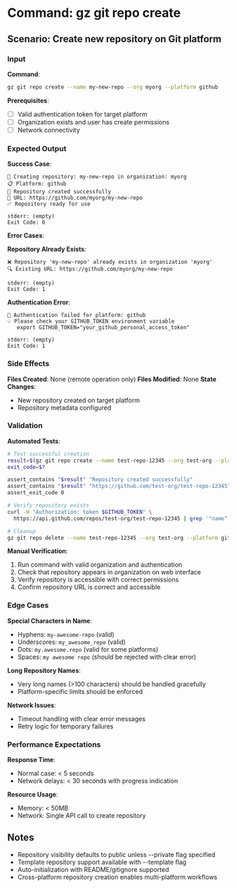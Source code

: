 # Command: gz git repo create

## Scenario: Create new repository on Git platform

### Input

**Command**:

```bash
gz git repo create --name my-new-repo --org myorg --platform github
```

**Prerequisites**:

- [ ] Valid authentication token for target platform
- [ ] Organization exists and user has create permissions
- [ ] Network connectivity

### Expected Output

**Success Case**:

```text
🔧 Creating repository: my-new-repo in organization: myorg
📋 Platform: github
🚀 Repository created successfully
📍 URL: https://github.com/myorg/my-new-repo
✅ Repository ready for use

stderr: (empty)
Exit Code: 0
```

**Error Cases**:

**Repository Already Exists**:

```text
❌ Repository 'my-new-repo' already exists in organization 'myorg'
🔍 Existing URL: https://github.com/myorg/my-new-repo

stderr: (empty)
Exit Code: 1
```

**Authentication Error**:

```text
🔑 Authentication failed for platform: github
💡 Please check your GITHUB_TOKEN environment variable
   export GITHUB_TOKEN="your_github_personal_access_token"

stderr: (empty)
Exit Code: 1
```

### Side Effects

**Files Created**: None (remote operation only)
**Files Modified**: None
**State Changes**:

- New repository created on target platform
- Repository metadata configured

### Validation

**Automated Tests**:

```bash
# Test successful creation
result=$(gz git repo create --name test-repo-12345 --org test-org --platform github 2>&1)
exit_code=$?

assert_contains "$result" "Repository created successfully"
assert_contains "$result" "https://github.com/test-org/test-repo-12345"
assert_exit_code 0

# Verify repository exists
curl -H "Authorization: token $GITHUB_TOKEN" \
  https://api.github.com/repos/test-org/test-repo-12345 | grep '"name": "test-repo-12345"'

# Cleanup
gz git repo delete --name test-repo-12345 --org test-org --platform github --confirm
```

**Manual Verification**:

1. Run command with valid organization and authentication
1. Check that repository appears in organization on web interface
1. Verify repository is accessible with correct permissions
1. Confirm repository URL is correct and accessible

### Edge Cases

**Special Characters in Name**:

- Hyphens: `my-awesome-repo` (valid)
- Underscores: `my_awesome_repo` (valid)
- Dots: `my.awesome.repo` (valid for some platforms)
- Spaces: `my awesome repo` (should be rejected with clear error)

**Long Repository Names**:

- Very long names (>100 characters) should be handled gracefully
- Platform-specific limits should be enforced

**Network Issues**:

- Timeout handling with clear error messages
- Retry logic for temporary failures

### Performance Expectations

**Response Time**:

- Normal case: < 5 seconds
- Network delays: < 30 seconds with progress indication

**Resource Usage**:

- Memory: < 50MB
- Network: Single API call to create repository

## Notes

- Repository visibility defaults to public unless --private flag specified
- Template repository support available with --template flag
- Auto-initialization with README/gitignore supported
- Cross-platform repository creation enables multi-platform workflows

